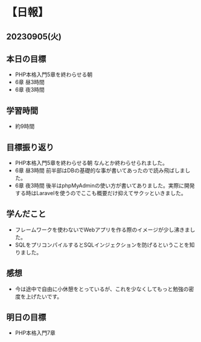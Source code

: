 # 【日報】
## 20230905(火)
## 本日の目標
- PHP本格入門5章を終わらせる朝
- 6章 昼3時間
- 6章 夜3時間

## 学習時間
- 約9時間

## 目標振り返り
- PHP本格入門5章を終わらせる朝 なんとか終わらせられました。
- 6章 昼3時間 前半部はDBの基礎的な事が書いてあったので読み飛ばしました。
- 6章 夜3時間 後半はphpMyAdminの使い方が書いてありました。実際に開発する時はLaravelを使うのでここも概要だけ抑えてサクッといきました。

## 学んだこと
- フレームワークを使わないでWebアプリを作る際のイメージが少し沸きました。
- SQLをプリコンパイルするとSQLインジェクションを防げるということを知りました。

## 感想
- 今は途中で自由に小休憩をとっているが、これを少なくしてもっと勉強の密度を上げたいです。

## 明日の目標
- PHP本格入門7章


